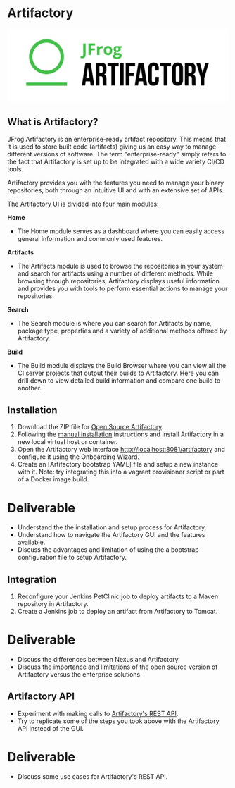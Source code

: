 # Artifactory

<center>

  ![](img/artifactory.png)

</center>

## What is Artifactory?

JFrog Artifactory is an enterprise-ready artifact repository. This means that it is used to store built code (artifacts) giving us an easy way to manage different versions of software. The term "enterprise-ready" simply refers to the fact that Artifactory is set up to be integrated with a wide variety CI/CD tools.

Artifactory provides you with the features you need to manage your binary repositories, both through an intuitive UI and with an extensive set of APIs.

The Artifactory UI is divided into four main modules:

**Home**
- The Home module serves as a dashboard where you can easily access general information and commonly used features.

**Artifacts**
- The Artifacts module is used to browse the repositories in your system and search for artifacts using a number of different methods. While browsing through repositories, Artifactory displays useful information and provides you with tools to perform essential actions to manage your repositories.

**Search**
- The Search module is where you can search for Artifacts by name, package type, properties and a variety of additional methods offered by Artifactory.

**Build**
- The Build module displays the Build Browser where you can view all the CI server projects that output their builds to Artifactory.  Here you can drill down to view detailed build information and compare one build to another.

## Installation

1. Download the ZIP file for [Open Source Artifactory](https://jfrog.com/open-source/).
2. Following the [manual installation](https://www.jfrog.com/confluence/display/RTF/Installing+on+Linux+Solaris+or+Mac+OS#InstallingonLinuxSolarisorMacOS-ManualInstallation) instructions and install Artifactory in a new local virtual host or container.
3. Open the Artifactory web interface [http://localhost:8081/artifactory](http://localhost:8081/artifactory) and configure it using the Onboarding Wizard.
4. Create an [Artifactory bootstrap YAML] file and setup a new instance with it. Note: try integrating this into a vagrant provisioner script or part of a Docker image build.

# Deliverable

- Understand the the installation and setup process for Artifactory.
- Understand how to navigate the Artifactory GUI and the features available.
- Discuss the advantages and limitation of using the a bootstrap configuration file to setup Artifactory.

## Integration

1. Reconfigure your Jenkins PetClinic job to deploy artifacts to a Maven repository in Artifactory.
2. Create a Jenkins job to deploy an artifact from Artifactory to Tomcat.

# Deliverable

- Discuss the differences between Nexus and Artifactory.
- Discuss the importance and limitations of the open source version of Artifactory versus the enterprise solutions.

## Artifactory API

- Experiment with making calls to [Artifactory's REST API](https://www.jfrog.com/confluence/display/RTF/Artifactory+REST+API).
- Try to replicate some of the steps you took above with the Artifactory API instead of the GUI.

# Deliverable

- Discuss some use cases for Artifactory's REST API.
